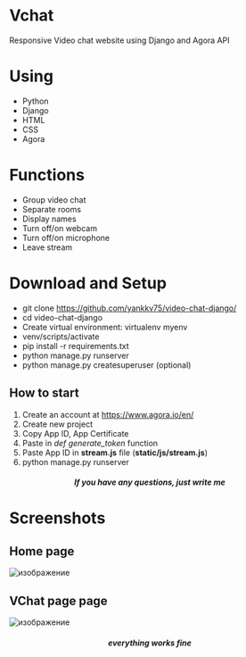# Vchat

Responsive Video chat website using Django and Agora API

# Using

-   Python
-   Django
-   HTML
-   CSS
-   Agora

# Functions

-   Group video chat
-   Separate rooms
-   Display names
-   Turn off/on webcam
-   Turn off/on microphone
-   Leave stream

# Download and Setup

-   git clone https://github.com/yankkv75/video-chat-django/
-   cd video-chat-django
-   Create virtual environment: virtualenv myenv
-   venv/scripts/activate
-   pip install -r requirements.txt
-   python manage.py runserver
-   python manage.py createsuperuser (optional)

## How to start

1.  Create an account at https://www.agora.io/en/
2.  Create new project
3.  Copy App ID, App Certificate
4.  Paste in _def generate_token_ function
5.  Paste App ID in **stream.js** file (**static/js/stream.js**)
6.  python manage.py runserver

<h5 align="center"> If you have any questions, just write me <h5>

# Screenshots

## Home page

![изображение](https://user-images.githubusercontent.com/107151785/179322143-66d04a34-bb5d-4bd8-b261-027852f4547c.png)

## VChat page page

![изображение](https://user-images.githubusercontent.com/107151785/179322149-c77eb7ac-b2e4-4489-8cde-3a8948dc54fa.png)

<h5 align="center"> everything works fine <h5>

